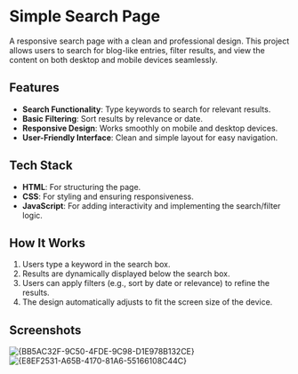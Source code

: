 # Simple Search Page

A responsive search page with a clean and professional design. This project allows users to search for blog-like entries, filter results, and view the content on both desktop and mobile devices seamlessly.

## Features
- **Search Functionality**: Type keywords to search for relevant results.
- **Basic Filtering**: Sort results by relevance or date.
- **Responsive Design**: Works smoothly on mobile and desktop devices.
- **User-Friendly Interface**: Clean and simple layout for easy navigation.

## Tech Stack
- **HTML**: For structuring the page.
- **CSS**: For styling and ensuring responsiveness.
- **JavaScript**: For adding interactivity and implementing the search/filter logic.

## How It Works
1. Users type a keyword in the search box.
2. Results are dynamically displayed below the search box.
3. Users can apply filters (e.g., sort by date or relevance) to refine the results.
4. The design automatically adjusts to fit the screen size of the device.

## Screenshots
 
![{BB5AC32F-9C50-4FDE-9C98-D1E978B132CE}](https://github.com/user-attachments/assets/0e6acb2d-98a9-4eb5-be05-3e298d6aa1b2)
![{E8EF2531-A65B-4170-81A6-55166108C44C}](https://github.com/user-attachments/assets/bbcd9845-ce8d-45db-ac73-c4b6750a77bd)

